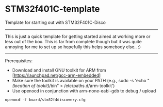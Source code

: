 STM32f401C-template
===================

Template for starting out with STM32F401C-Disco

---

This is just a quick template for getting started aimed at working more or less out of the box. This is far from complete though but it was quite annoying for me to set up so hopefully this helps somebody else.. :)

---

Prerequisites:

* Download and install GNU toolkit for ARM from [https://launchpad.net/gcc-arm-embedded]
* Make sure the toolkit is available on your PATH (e.g., sudo -s 'echo "_(location of tookit)_/bin" > /etc/paths.d/arm-toolkit')
* Use openocd in conjunction with arm-none-eabi-gdb to debug / upload

```
openocd -f board/stm32f4discovery.cfg
```
